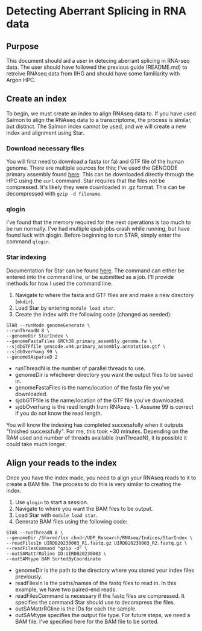 # Detecting Aberrant Splicing in RNA data

## Purpose
This document should aid a user in detecing aberrant splicing in RNA-seq data. The user should have followed the previous guide (README.md) to retreive RNAseq data from IIHG and should have some familiarity with Argon HPC.

## Create an index
To begin, we must create an index to align RNAseq data to. If you have used Salmon to align the RNAseq data to a transcriptome, the process is similar, but distinct. The Salmon index cannot be used, and we will create a new index and alignment using Star.
### Download necessary files
You will first need to download a fasta (or fa) and GTF file of the human genome. There are multiple sources for this; I've used the GENCODE primary assembly found [here](https://www.gencodegenes.org/human/).
This can be downloaded directly through the HPC using the `curl` command.
Star requires that the files not be compressed. It's likely they were downloaded in .gz format. This can be decompressed with `gzip -d filename`.
### qlogin
I've found that the memory required for the next operations is too much to be run normally. I've had multiple qsub jobs crash while running, but have found luck with qlogin. Before beginning to run STAR, simply enter the command `qlogin`.
### Star indexing
Documentation for Star can be found [here](https://github.com/alexdobin/STAR/blob/master/doc/STARmanual.pdf). The command can either be entered into the command line, or be submitted as a job. I'll provide methods for how I used the command line.
1. Navigate to where the fasta and GTF files are and make a new directory (`mkdir`).
2. Load Star by entering `module load star`.
3. Create the index with the following code (changed as needed):
```
STAR --runMode genomeGenerate \
--runThreadN 8 \
--genomeDir StarIndex \
--genomeFastaFiles GRCh38.primary_assembly.genome.fa \
--sjdbGTFfile gencode.v44.primary_assembly.annotation.gtf \
--sjdbOverhang 99 \
--genomeSAsparseD 2
```
- runThreadN is the number of parallel threads to use.
- genomeDir is whichever directory you want the output files to be saved in.
- genomeFastaFiles is the name/location of the fasta file you've downloaded.
- sjdbGTFfile is the name/location of the GTF file you've downloaded.
- sjdbOverhang is the read length from RNAseq - 1. Assume 99 is correct if you do not know the read length.

You will know the indexing has completed successfully when it outputs "finished successfully". For me, this took ~30 minutes. Depending on the RAM used and number of threads available (runThreadN), it is possible it could take much longer.

## Align your reads to the index
Once you have the index made, you need to align your RNAseq reads to it to create a BAM file. The process to do this is very similar to creating the index.
1. Use `qlogin` to start a session.
2. Navigate to where you want the BAM files to be output.
3. Load Star with `module load star`.
4. Generate BAM files using the following code:
```
STAR --runThreadN 8 \
--genomeDir /Shared/lss_chndr/UDP_Research/RNAseq/Indices/StarIndex \
--readFilesIn UIRDB20230003_R1.fastq.gz UIRDB20230003_R2.fastq.gz \
--readFilesCommand "gzip -d" \
--outSAMattrRGline ID:UIRDB20230003 \
--outSAMtype BAM SortedByCoordinate
```
- genomeDir is the path to the directory where you stored your index files previously.
- readFilesIn Is the paths/names of the fastq files to read in. In this example, we have two paired-end reads.
- readFilesCommand is necessary if the fastq files are compressed. It specifies the command Star should use to decompress the files.
- outSAMattrRGline is the IDs for each the sample.
- outSAMtype specifies the output file type. For future steps, we need a BAM file. I've specified here for the BAM file to be sorted.
